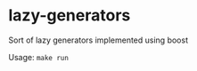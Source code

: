 lazy-generators
===============

Sort of lazy generators implemented using boost

Usage: `make run`
